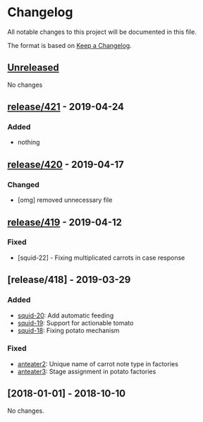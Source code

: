 # Changelog
All notable changes to this project will be documented in this file.

The format is based on [Keep a Changelog](https://keepachangelog.com/en/1.0.0/).

## [Unreleased]
No changes
## [release/421] - 2019-04-24
### Added
- nothing

## [release/420] - 2019-04-17
### Changed
- [omg] removed unnecessary file

## [release/419] - 2019-04-12
### Fixed
- [squid-22] - Fixing multiplicated carrots in case response

## [release/418] - 2019-03-29
### Added
- [squid-20](https://localhost/squid): Add automatic feeding
- [squid-19](https://localhost/squad): Support for actionable tomato
- [squid-18](https://localhost/squat): Fixing potato mechanism

### Fixed
- [anteater2](https://localhost:2): Unique name of carrot note type in factories
- [anteater3](https://localhost:3): Stage assignment in potato factories

## [2018-01-01] - 2018-10-10
No changes.


[Unreleased]: https://github.com/darth-llamah/tavern-examples/compare/master...HEAD
[release/421]: https://github.com/darth-llamah/tavern-examples/compare/release/420...release/421
[release/420]: https://github.com/darth-llamah/tavern-examples/compare/release/419...release/420
[release/419]: https://github.com/darth-llamah/tavern-examples/compare/release/418...release/419
[release/425]: https://github.com/SMaciej/release-automation-sandbox/compare/release/424...release/425
[release/424]: https://github.com/SMaciej/release-automation-sandbox/compare/release/423...release/424
[release/423]: SMaciej/release-automation-sandbox/compare/release/422...release/423
